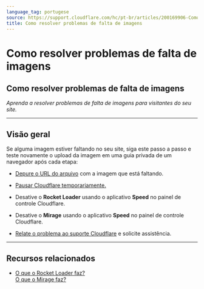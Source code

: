 ```yaml
---
language_tag: portugese
source: https://support.cloudflare.com/hc/pt-br/articles/200169906-Como-resolver-problemas-de-falta-de-imagens
title: Como resolver problemas de falta de imagens
---
```


# Como resolver problemas de falta de imagens

## Como resolver problemas de falta de imagens

_Aprenda a resolver problemas de falta de imagens para visitantes do seu site._

___

## Visão geral

Se alguma imagem estiver faltando no seu site, siga este passo a passo e teste novamente o upload da imagem em uma guia privada de um navegador após cada etapa:

-   [Depure o URL do arquivo](https://support.cloudflare.com/hc/articles/200169246#h_fb40387b-d068-4c38-96fc-29d05d35e81e) com a imagem que está faltando.
-   [Pausar Cloudflare temporariamente.](https://support.cloudflare.com/hc/articles/203118044#h_8654c523-e31e-4f40-a3c7-0674336a2753)
-   Desative o **Rocket Loader** usando o aplicativo **Speed** no painel de controle Cloudflare.
-   Desative o **Mirage** usando o aplicativo **Speed** no painel de controle Cloudflare.

-   [Relate o problema ao suporte Cloudflare](https://support.cloudflare.com/hc/articles/200172476) e solicite assistência.

___

## Recursos relacionados

-   [O que o Rocket Loader faz?](https://support.cloudflare.com/hc/articles/200168056)  
    [O que o Mirage faz?](https://support.cloudflare.com/hc/articles/200403554)

